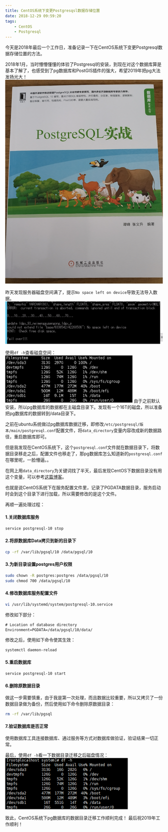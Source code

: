 ```yaml
---
title: CentOS系统下变更Postgresqsl数据存储位置
date: 2018-12-29 09:59:20
tags: 
	- CentOS
	- Postgresql
---
```


今天是2018年最后一个工作日，准备记录一下在CentOS系统下变更Postgresql数据存储位置的方法。

2018年1月，当时懵懵懂懂的体验了Postgresql的安装，到现在对这个数据库算是基本了解了，也感受到了pg数据库和PostGIS插件的强大，希望2019年把pg大法发扬光大！
![pg大法好](centospostgresqlpgdata/1.png)

昨天发现服务器磁盘空间满了，提示`No space left on device`导致无法导入数据。
![磁盘空间不足](centospostgresqlpgdata/2.png)

使用`df -h`查看磁盘空间：
![查看磁盘空间](centospostgresqlpgdata/3.png)
由于之前默认安装，所以pg数据库的数据都在主磁盘目录下。发现有一个16T的磁盘，所以准备把pg数据库的数据转到/data目录下。

之前在ubuntu系统做过pg数据库数据迁移，即修改`/etc/postgresql/版本/main/postgresql.conf`配置文件，将`data_directory`变量内容改成新的数据路径，重启数据库即可。

但是我发现在CentOS系统下，这个`postgresql.conf`文件就在数据目录下，将数据目录移走之后，配置文件也移走了，那pg数据库怎么知道新的`postgresql.conf`在哪里呢，一脸懵逼。。

在网上用`data_directory`为关键词找了半天，最后发现CentOS下数据目录没有用这个变量，可以参考[这篇博客](https://blog.csdn.net/wk1134314305/article/details/79054248)。

也就是说CentOS系统下在服务配置文件里，记录了PGDATA数据目录，服务启动时会到这个目录下进行加载，所以需要修改的是这个文件。

再顺一遍处理过程：

#### 1.关闭数据库服务
```bash
service postgresql-10 stop
```

#### 2.将原数据库Data拷贝到新的目录下
```bash
cp -rf /var/lib/pgsql/10 /data/pgsql/10
```

#### 3.为新目录设置postgres用户权限
```bash
sudo chown -R postgres:postgres /data/pgsql/10
sudo chmod 700 /data/pgsql/10
```

#### 4.修改数据库服务配置文件
```bash
vi /usr/lib/systemd/system/postgresql-10.service
```
修改如下部分：
```config
# Location of database directory
Environment=PGDATA=/data/pgsql/10/data/
```
修改之后，使用如下命令使其生效：
```bash
systemctl daemon-reload
```

#### 5.重启数据库
```bash
service postgresql-10 start
```

#### 6.删除原数据目录
做这一步需要慎重，由于我是第一次处理，而且数据比较重要，所以又拷贝了一份数据目录做为备份，然后使用如下命令删除原数据目录：
```bash
rm -rf /var/lib/pgsql
```

#### 7.验证数据库是否正常
使用数据库工具连接数据库、通过服务等方式对数据库做验证，验证结果一切正常。

最后，使用`df -h`看一下数据目录迁移之后磁盘情况：
![查看磁盘空间](centospostgresqlpgdata/4.png)

致此，CentOS系统下pg数据库的数据目录迁移工作顺利完成！
最后祝2019年工作顺利！
